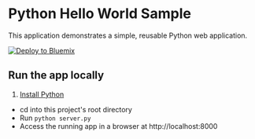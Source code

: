# Python Hello World Sample

This application demonstrates a simple, reusable Python web application.

[![Deploy to Bluemix](https://bluemix.net/deploy/button.png)](https://bluemix.net/deploy)

## Run the app locally

1. [Install Python][]
+ cd into this project's root directory
+ Run `python server.py`
+ Access the running app in a browser at http://localhost:8000

[Install Python]: https://www.python.org/downloads/
